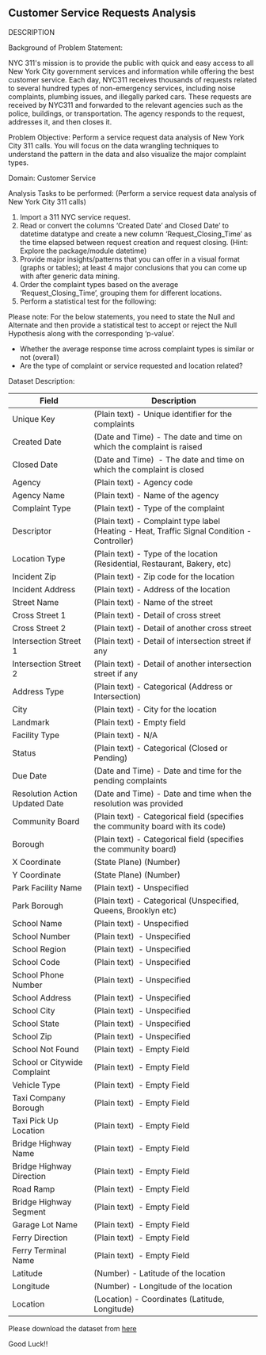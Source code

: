 ## Customer Service Requests Analysis

DESCRIPTION

Background of Problem Statement:

NYC 311's mission is to provide the public with quick and easy access to all New York City government services and information while offering the best customer service. Each day, NYC311 receives thousands of requests related to several hundred types of non-emergency services, including noise complaints, plumbing issues, and illegally parked cars. These requests are received by NYC311 and forwarded to the relevant agencies such as the police, buildings, or transportation. The agency responds to the request, addresses it, and then closes it.

Problem Objective:
Perform a service request data analysis of New York City 311 calls. You will focus on the data wrangling techniques to understand the pattern in the data and also visualize the major complaint types.

Domain: Customer Service

Analysis Tasks to be performed:
(Perform a service request data analysis of New York City 311 calls) 
1.	Import a 311 NYC service request.
2.	Read or convert the columns ‘Created Date’ and Closed Date’ to datetime datatype and create a new column ‘Request_Closing_Time’ as the time elapsed between request creation and request closing. (Hint: Explore the package/module datetime)
3.	Provide major insights/patterns that you can offer in a visual format (graphs or tables); at least 4 major conclusions that you can come up with after generic data mining.
4.	Order the complaint types based on the average ‘Request_Closing_Time’, grouping them for different locations.
5.	Perform a statistical test for the following:

Please note: For the below statements, you need to state the Null and Alternate and then provide a statistical test to accept or reject the Null Hypothesis along with the corresponding ‘p-value’.

 -	Whether the average response time across complaint types is similar or not (overall)
 -	Are the type of complaint or service requested and location related?

Dataset Description:

| Field 	| Description |
| --- | --- |
| Unique Key 	| (Plain text) - Unique identifier for the complaints |
| Created Date 	| (Date and Time) - The date and time on which the complaint is raised |
| Closed Date 	| (Date and Time)  - The date and time on which the complaint is closed |
| Agency 	| (Plain text) - Agency code |
| Agency Name 	| (Plain text) - Name of the agency |
| Complaint Type 	| (Plain text) - Type of the complaint |
| Descriptor 	| (Plain text) - Complaint type label (Heating - Heat, Traffic Signal Condition - Controller) |
| Location Type 	| (Plain text) - Type of the location (Residential, Restaurant, Bakery, etc) |
| Incident Zip 	| (Plain text) - Zip code for the location |
| Incident Address 	| (Plain text) - Address of the location |
| Street Name 	| (Plain text) - Name of the street |
| Cross Street 1 	| (Plain text) - Detail of cross street |
| Cross Street 2 	| (Plain text) - Detail of another cross street |
| Intersection Street 1 	| (Plain text) - Detail of intersection street if any |
| Intersection Street 2 	| (Plain text) - Detail of another intersection street if any |
| Address Type 	| (Plain text) - Categorical (Address or Intersection) |
| City 	| (Plain text) - City for the location |
| Landmark 	| (Plain text) - Empty field |
| Facility Type 	| (Plain text) - N/A |
| Status 	| (Plain text) - Categorical (Closed or Pending) |
| Due Date 	| (Date and Time) - Date and time for the pending complaints |
| Resolution Action Updated Date 	| (Date and Time) - Date and time when the resolution was provided |
| Community Board 	| (Plain text) - Categorical field (specifies the community board with its code) |
| Borough 	| (Plain text) - Categorical field (specifies the community board) |
| X Coordinate 	| (State Plane) (Number) |
| Y Coordinate 	| (State Plane) (Number) |
| Park Facility Name 	| (Plain text) - Unspecified |
| Park Borough 	| (Plain text) - Categorical (Unspecified, Queens, Brooklyn etc) |
| School Name 	| (Plain text) - Unspecified |
| School Number 	| (Plain text)  - Unspecified |
| School Region 	| (Plain text)  - Unspecified |
| School Code 	| (Plain text)  - Unspecified |
| School Phone Number 	| (Plain text)  - Unspecified |
| School Address 	| (Plain text)  - Unspecified |
| School City 	| (Plain text)  - Unspecified |
| School State 	| (Plain text)  - Unspecified |
| School Zip 	| (Plain text)  - Unspecified |
| School Not Found 	| (Plain text)  - Empty Field |
| School or Citywide Complaint 	| (Plain text)  - Empty Field |
| Vehicle Type 	| (Plain text)  - Empty Field |
| Taxi Company Borough 	| (Plain text)  - Empty Field |
| Taxi Pick Up Location 	| (Plain text)  - Empty Field |
| Bridge Highway Name 	| (Plain text)  - Empty Field |
| Bridge Highway Direction 	| (Plain text)  - Empty Field |
| Road Ramp 	| (Plain text)  - Empty Field |
| Bridge Highway Segment 	| (Plain text)  - Empty Field |
| Garage Lot Name 	| (Plain text)  - Empty Field |
| Ferry Direction 	| (Plain text)  - Empty Field |
| Ferry Terminal Name 	| (Plain text)  - Empty Field |
| Latitude 	| (Number) - Latitude of the location |
| Longitude 	| (Number) - Longitude of the location |
| Location 	| (Location) - Coordinates (Latitude, Longitude) |

Please download the dataset from [here](https://github.com/Simplilearn-Edu/Data-Science-with-Python-Project-2-)

Good Luck!!

